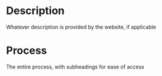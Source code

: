 # Description
Whatever description is provided by the website, if applicable

# Process
The entire process, with subheadings for ease of access
